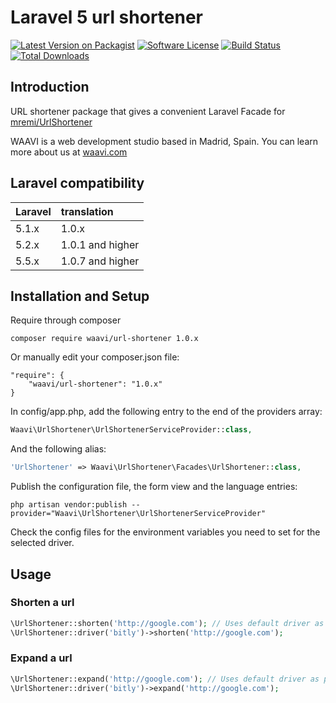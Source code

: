 # Laravel 5 url shortener

[![Latest Version on Packagist](https://img.shields.io/packagist/v/waavi/url-shortener.svg?style=flat-square)](https://packagist.org/packages/waavi/url-shortener)
[![Software License](https://img.shields.io/badge/license-MIT-brightgreen.svg?style=flat-square)](LICENSE.md)
[![Build Status](https://img.shields.io/travis/Waavi/url-shortener/master.svg?style=flat-square)](https://travis-ci.org/Waavi/url-shortener)
[![Total Downloads](https://img.shields.io/packagist/dt/waavi/url-shortener.svg?style=flat-square)](https://packagist.org/packages/waavi/url-shortener)

## Introduction

URL shortener package that gives a convenient Laravel Facade for [mremi/UrlShortener](https://github.com/mremi/UrlShortener)

WAAVI is a web development studio based in Madrid, Spain. You can learn more about us at [waavi.com](http://waavi.com)

## Laravel compatibility

 Laravel  | translation
:---------|:----------
 5.1.x    | 1.0.x
 5.2.x    | 1.0.1 and higher
 5.5.x    | 1.0.7 and higher

## Installation and Setup

Require through composer

    composer require waavi/url-shortener 1.0.x

Or manually edit your composer.json file:

    "require": {
        "waavi/url-shortener": "1.0.x"
    }

In config/app.php, add the following entry to the end of the providers array:

```php
Waavi\UrlShortener\UrlShortenerServiceProvider::class,
```

And the following alias:

```php
'UrlShortener' => Waavi\UrlShortener\Facades\UrlShortener::class,
```

Publish the configuration file, the form view and the language entries:

    php artisan vendor:publish --provider="Waavi\UrlShortener\UrlShortenerServiceProvider"

Check the config files for the environment variables you need to set for the selected driver.

## Usage

### Shorten a url

```php
\UrlShortener::shorten('http://google.com'); // Uses default driver as per config settings
\UrlShortener::driver('bitly')->shorten('http://google.com');
```

### Expand a url

```php
\UrlShortener::expand('http://google.com'); // Uses default driver as per config settings
\UrlShortener::driver('bitly')->expand('http://google.com');
```
